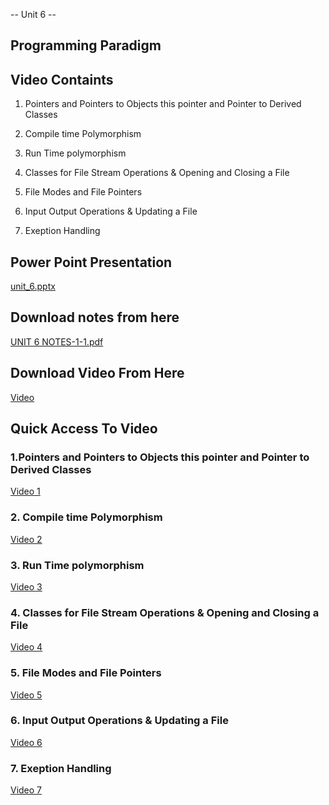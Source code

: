 -- Unit 6 -- 
## Programming Paradigm ##
## Video Containts ##

1. Pointers and Pointers to Objects this pointer and Pointer to Derived Classes

2. Compile time Polymorphism

3. Run Time polymorphism

4. Classes for File Stream Operations & Opening and Closing a File

5. File Modes and File Pointers

6. Input Output Operations & Updating a File

7. Exeption Handling

## Power Point Presentation ##
[unit_6.pptx](https://github.com/Y-coderr/PPassignmentSubmission/files/13472591/pp.assignment.pptx)

## Download notes from here ##
[UNIT 6 NOTES-1-1.pdf](https://github.com/Y-coderr/PPassignmentSubmission/files/13472553/UNIT.6.NOTES-1-1.pdf)

## Download Video From Here ##
[Video](https://drive.google.com/file/d/1h7wz5mDGN3i0p8DPLhU1CENBjP5MhNIy/view?usp=drivesdk)

## Quick Access To Video ##

### 1.Pointers and Pointers to Objects this pointer and Pointer to Derived Classes ###
   [Video 1](https://drive.google.com/file/d/1gi9yqnVXSX1Mk7cwDUUgTyLOQ0yobqLe/view?usp=drivesdk)

### 2. Compile time Polymorphism ###
[Video 2](https://drive.google.com/drive/folders/1NtFtr9VF_KgUyIzUkL5qtPAEbF2sg-Yv)

### 3. Run Time polymorphism ###
[Video 3]()

### 4. Classes for File Stream Operations & Opening and Closing a File ###
[Video 4]()

### 5. File Modes and File Pointers ###
[Video 5]()

### 6. Input Output Operations & Updating a File ###
[Video 6]()

### 7. Exeption Handling ###
[Video 7]()
  












